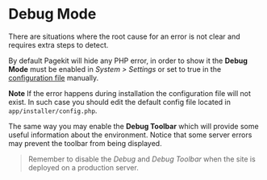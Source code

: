 # Debug Mode
<p class="uk-article-lead">There are situations where the root cause for an error is not clear and requires extra steps to detect.</p>

By default Pagekit will hide any PHP error, in order to show it the **Debug Mode** must be enabled in _System > Settings_ or set to true in the [configuration file](/getting-started/configuration-file.md) manually. 

**Note** If the error happens during installation the configuration file will not exist. In such case you should edit the default config file located in `app/installer/config.php`.

The same way you may enable the **Debug Toolbar** which will provide some useful information about the environment. Notice that some server errors may prevent the toolbar from being displayed.

> Remember to disable the _Debug_ and _Debug Toolbar_ when the site is deployed on a production server.
